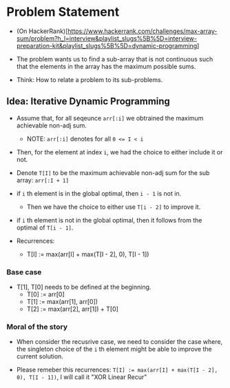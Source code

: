 # Problem Statement 

* (On HackerRank)[https://www.hackerrank.com/challenges/max-array-sum/problem?h_l=interview&playlist_slugs%5B%5D=interview-preparation-kit&playlist_slugs%5B%5D=dynamic-programming]

* The problem wants us to find a sub-array that is not continuous such that the elements in the 
array has the maximum possible sums. 

* Think: How to relate a problem to its sub-problems. 


## Idea: Iterative Dynamic Programming 

* Assume that, for all seqeunce `arr[:i]` we obtrained the maximum achievable non-adj sum. 
  * NOTE: `arr[:i]` denotes for all `0 <= I < i`

* Then, for the element at index `i`, we had the choice to either include it or not. 

* Denote `T[I]` to be the maximum achievable non-adj sum for the sub array: `arr[:I + 1]`
  
* if `i` th element is in the global optimal, then `i - 1` is not in. 
  * Then we have the choice to either use `T[i - 2]` to improve it. 

* if `i` th element is not in the global optimal, then it follows from the optimal of `T[i - 1]`.

* Recurrences: 
  * T[I] := max(arr[I] + max(T[I - 2], 0), T[I - 1])


### Base case

* T[1], T[0] needs to be defined at the beginning. 
  * T[0] := arr[0]
  * T[1] := max(arr[1], arr[0])
  * T[2] := max(arr[2], arr[1]) + T[0]


### Moral of the story

* When consider the recusrive case, we need to consider the case where, the singleton choice of 
the `i` th element might be able to improve the current solution. 

* Please remeber this recurrences: `T[I] := max(arr[I] + max(T[I - 2], 0), T[I - 1])`,
I will call it "XOR Linear Recur"